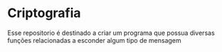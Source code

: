 # Criptografia
Esse repositorio é destinado a criar um programa que possua diversas funções relacionadas a esconder algum tipo de mensagem
